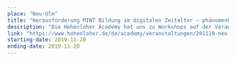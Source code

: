```yaml
---
place: "Neu-Ulm"
title: "Herausforderung MINT Bildung im digitalen Zeitalter – phänomenbasiert und forschend lernen"
description: "Die Hohenloher Academy hat uns zu Workshops auf der Veranstaltung "Herausforderung MINT Bildung im digitalen Zeitalter – phänomenbasiert und forschend lernen" eingeladen! Die Anmeldung ist kostenlos."
link: "https://www.hohenloher.de/de/academy/veranstaltungen/201119-neu-ulm/"
starting-date: 2019-11-20
ending-date: 2019-11-20
---
```

